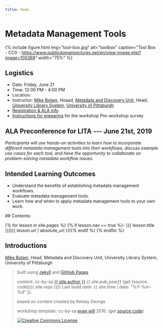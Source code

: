 ```yaml
---
title: Home
---
```


# Metadata Management Tools

{% include figure.html img="tool-box.jpg" alt="toolbox" caption="Tool Box - CC0 - https://www.publicdomainpictures.net/en/view-image.php?image=100369" width="75%" %}

## Logistics

* Date: Friday, June 21
* Time: 12:00 PM - 4:00 PM
* Location:
* Instructor: [Mike Bolam](https://www.library.pitt.edu/michael-bolam), Heaad, [Metadata and Discovery Unit](https://www.library.pitt.edu/departments/metadata-and-discovery-unit), Head, [University Library System](https://www.library.pitt.edu/), [University of Pittsburgh](https://www.pitt.edu/)
* [Registration & ALA info](https://www.eventscribe.com/2019/ALA-Annual/fsPopup.asp?Mode=presInfo&PresentationID=518951)
* [Instructions for preparing](prep.md) for the workshop
Pre-workshop survey

## ALA Preconference for LITA --- June 21st, 2019

*Participants will use hands-on activities to learn how to incorporate different metadata management tools into their workflows, discuss example use cases for each tool, and have the opportunity to collaborate on problem-solving metadata workflow issues.*

## Intended Learning Outcomes
* Understand the benefits of establishing metadata management workflows.
* Evaluate metadata management tools.
* Learn how and when to apply metadata management tools to your own work.

<div class="toc" markdown="1">
## Contents:

{% for lesson in site.pages %}
{% if lesson.nav == true %}- [{{ lesson.title }}]({{ lesson.url | absolute_url }}){% endif %}
{% endfor %}
</div>



## Introductions
[Mike Bolam](https://www.library.pitt.edu/michael-bolam), Head, Metadata and Discovery Unit, University Library System, University of Pittsburgh


> built using [Jekyll](https://jekyllrb.com/) and [GitHub Pages](https://pages.github.com/)
>
> content: cc-by-sa <a href="https://github.com/{{ site.github_username }}">{{ site.author }}</a> {{ site.pub_year}} (get [source code]({{ site.repo }})) Last build date: {{ site.time | date: "%Y-%m-%d" }}.
>
> based on content created by Kelsey George
>
>workshop template: cc-by-sa <a href="https://github.com/evanwill">evan will</a> 2016. (get <a href="https://github.com/evanwill/workshop-template">source code</a>)
>
> <a href="http://creativecommons.org/licenses/by-sa/4.0/" rel="license"><img style="border-width: 0;" src="https://i.creativecommons.org/l/by-sa/4.0/88x31.png" alt="Creative Commons License" /></a>
